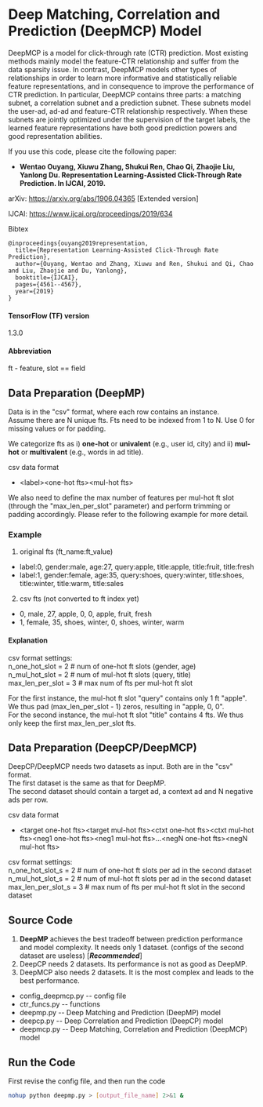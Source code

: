 # Deep Matching, Correlation and Prediction (DeepMCP) Model

DeepMCP is a model for click-through rate (CTR) prediction. Most existing methods mainly model the feature-CTR relationship and suffer from the data sparsity issue. In contrast, DeepMCP models other types of relationships in order to learn more informative and statistically reliable feature representations, and in consequence to improve the performance of CTR prediction. In particular, DeepMCP contains three parts: a matching subnet, a correlation subnet and a prediction subnet. These subnets model the user-ad, ad-ad and feature-CTR relationship respectively. When these subnets are jointly optimized under the supervision of the target labels, the learned feature representations have both good prediction powers and good representation abilities. 

If you use this code, please cite the following paper:
* **Wentao Ouyang, Xiuwu Zhang, Shukui Ren, Chao Qi, Zhaojie Liu, Yanlong Du. Representation Learning-Assisted Click-Through Rate Prediction. In IJCAI, 2019.**

arXiv: https://arxiv.org/abs/1906.04365 [Extended version]

IJCAI: https://www.ijcai.org/proceedings/2019/634

Bibtex
```
@inproceedings{ouyang2019representation,
  title={Representation Learning-Assisted Click-Through Rate Prediction},
  author={Ouyang, Wentao and Zhang, Xiuwu and Ren, Shukui and Qi, Chao and Liu, Zhaojie and Du, Yanlong},
  booktitle={IJCAI},
  pages={4561--4567},
  year={2019}
}
```

#### TensorFlow (TF) version
1.3.0

#### Abbreviation
ft - feature, slot == field

## Data Preparation (DeepMP)
Data is in the "csv" format, where each row contains an instance.\
Assume there are N unique fts. Fts need to be indexed from 1 to N. Use 0 for missing values or for padding.

We categorize fts as i) **one-hot** or **univalent** (e.g., user id, city) and ii) **mul-hot** or **multivalent** (e.g., words in ad title).

csv data format
* \<label\>\<one-hot fts\>\<mul-hot fts\>

We also need to define the max number of features per mul-hot ft slot (through the "max_len_per_slot" parameter) and perform trimming or padding accordingly. Please refer to the following example for more detail.

### Example
1. original fts (ft_name:ft_value)
* label:0, gender:male, age:27, query:apple, title:apple, title:fruit, title:fresh
* label:1, gender:female, age:35, query:shoes, query:winter, title:shoes, title:winter, title:warm, title:sales

2. csv fts (not converted to ft index yet)
* 0, male, 27, apple, 0, 0, apple, fruit, fresh
* 1, female, 35, shoes, winter, 0, shoes, winter, warm

#### Explanation
csv format settings:\
n_one_hot_slot = 2 # num of one-hot ft slots (gender, age)\
n_mul_hot_slot = 2 # num of mul-hot ft slots (query, title)\
max_len_per_slot = 3 # max num of fts per mul-hot ft slot

For the first instance, the mul-hot ft slot "query" contains only 1 ft "apple". We thus pad (max_len_per_slot - 1) zeros, resulting in "apple, 0, 0".\
For the second instance, the mul-hot ft slot "title" contains 4 fts. We thus only keep the first max_len_per_slot fts.

## Data Preparation (DeepCP/DeepMCP)
DeepCP/DeepMCP needs two datasets as input. Both are in the "csv" format.\
The first dataset is the same as that for DeepMP.\
The second dataset should contain a target ad, a context ad and N negative ads per row.

csv data format
* \<target one-hot fts\>\<target mul-hot fts\>\<ctxt one-hot fts\>\<ctxt mul-hot fts\>\<neg1 one-hot fts\>\<neg1 mul-hot fts\>...\<negN one-hot fts\>\<negN mul-hot fts\>

csv format settings:\
n_one_hot_slot_s = 2 # num of one-hot ft slots per ad in the second dataset\
n_mul_hot_slot_s = 2 # num of mul-hot ft slots per ad in the second dataset\
max_len_per_slot_s = 3 # max num of fts per mul-hot ft slot in the second dataset

## Source Code
1. **DeepMP** achieves the best tradeoff between prediction performance and model complexity. It needs only 1 dataset. (configs of the second dataset are useless) \[**_Recommended_**\]
2. DeepCP needs 2 datasets. Its performance is not as good as DeepMP.
3. DeepMCP also needs 2 datasets. It is the most complex and leads to the best performance.

* config_deepmcp.py -- config file
* ctr_funcs.py -- functions
* deepmp.py -- Deep Matching and Prediction (DeepMP) model
* deepcp.py -- Deep Correlation and Prediction (DeepCP) model
* deepmcp.py -- Deep Matching, Correlation and Prediction (DeepMCP) model

## Run the Code
First revise the config file, and then run the code
```bash
nohup python deepmp.py > [output_file_name] 2>&1 &
```
